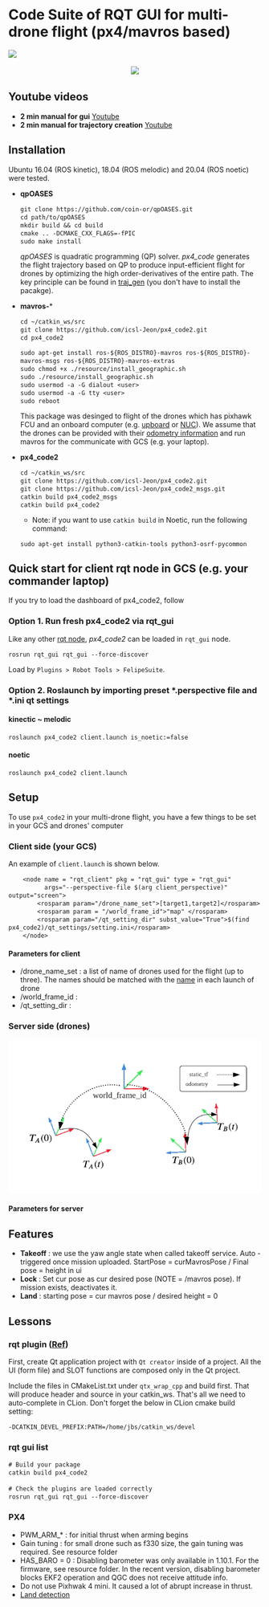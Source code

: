 # Code Suite of RQT GUI for multi-drone flight (px4/mavros based)

<img src = "https://img.shields.io/github/license/Naereen/StrapDown.js.svg">
<p align = "center">
<img src= "https://github.com/icsl-Jeon/px4_code2/blob/master/img/intro.gif">
</p> 

## Youtube videos 

* **2 min manual for gui** [Youtube](https://www.youtube.com/watch?v=-kpmBBiJndk&t=51s)
* **2 min manual for trajectory creation** [Youtube](https://www.youtube.com/watch?v=-kpmBBiJndk&t=51s)


## Installation 

Ubuntu 16.04 (ROS kinetic), 18.04 (ROS melodic) and 20.04 (ROS noetic) were tested. 
  

* **qpOASES**

  ```
  git clone https://github.com/coin-or/qpOASES.git
  cd path/to/qpOASES
  mkdir build && cd build
  cmake .. -DCMAKE_CXX_FLAGS=-fPIC
  sudo make install
  ```
  *qpOASES* is quadratic programming (QP) solver. *px4_code* generates the flight trajectory based on QP to produce input-efficient flight for drones by optimizing the high order-derivatives of the entire path. The key principle can be found in [traj_gen](https://github.com/icsl-Jeon/traj_gen) (you don't have to install the pacakge).   
  

* **mavros-***
  ```
  cd ~/catkin_ws/src
  git clone https://github.com/icsl-Jeon/px4_code2.git
  cd px4_code2
  ```
  ```
  sudo apt-get install ros-${ROS_DISTRO}-mavros ros-${ROS_DISTRO}-mavros-msgs ros-${ROS_DISTRO}-mavros-extras 
  sudo chmod +x ./resource/install_geographic.sh 
  sudo ./resource/install_geographic.sh
  sudo usermod -a -G dialout <user>
  sudo usermod -a -G tty <user>
  sudo reboot
  ```
  This package was desinged to flight of the drones which has pixhawk FCU and an onboard computer (e.g. [upboard](https://up-board.org/) or [NUC](https://www.amazon.com/intel-nuc8i7/s?k=intel+nuc8i7&page=2)). We assume that the drones can be provided with their [odometry information](https://github.com/icsl-Jeon/px4_code2/blob/master/README.md#Setup) and run mavros for the communicate with GCS (e.g. your laptop).           
  
* **px4_code2**
  ```
  cd ~/catkin_ws/src
  git clone https://github.com/icsl-Jeon/px4_code2.git
  git clone https://github.com/icsl-Jeon/px4_code2_msgs.git
  catkin build px4_code2_msgs
  catkin build px4_code2
  ```
  * Note: if you want to use `catkin build` in Noetic, run the following command:
  ```
  sudo apt-get install python3-catkin-tools python3-osrf-pycommon
  ```
  
  

## Quick start for client rqt node in GCS (e.g. your commander laptop)
If you try to load the dashboard of px4_code2, follow

### Option 1. Run fresh px4_code2 via rqt_gui 
Like any other [rqt node](http://wiki.ros.org/rqt), *px4_code2* can be loaded in `rqt_gui` node.
```
rosrun rqt_gui rqt_gui --force-discover
```
Load by `Plugins > Robot Tools > FelipeSuite`.

###  Option 2. Roslaunch by importing preset *.perspective file and *.ini qt settings 
#### kinectic ~ melodic 

```
roslaunch px4_code2 client.launch is_noetic:=false
```

#### noetic 
```
roslaunch px4_code2 client.launch 
```


## Setup 
To use `px4_code2` in your multi-drone flight, you have a few things to be set in your GCS and drones' computer 

### Client side (your GCS)
 
An example of `client.launch` is shown below.
 
```
    <node name = "rqt_client" pkg = "rqt_gui" type = "rqt_gui"
          args="--perspective-file $(arg client_perspective)" output="screen">
        <rosparam param="/drone_name_set">[target1,target2]</rosparam>
        <rosparam param = "/world_frame_id">"map" </rosparam>
        <rosparam param="/qt_setting_dir" subst_value="True">$(find px4_code2)/qt_settings/setting.ini</rosparam>
    </node>
```

#### Parameters for client

* /drone_name_set : a list of name of drones used for the flight (up to three). The names should be matched with the [name](https://github.com/icsl-Jeon/px4_code2/blob/master/README.md#Parameters-for-server) in each launch of drone  
* /world_frame_id :
* /qt_setting_dir :



### Server side (drones)


<p align = "center">
<img src= "https://github.com/icsl-Jeon/px4_code2/blob/master/img/frame.png" width="700">
</p> 

#### Parameters for server






## Features



* **Takeoff** : we use the yaw angle state when called takeoff service. Auto - triggered once mission uploaded.  StartPose = curMavrosPose  / Final pose = height in ui 
* **Lock** : Set cur pose as cur desired pose (NOTE = /mavros pose).  If mission exists, deactivates it.  
* **Land** : starting pose = cur mavros pose / desired height = 0 





## Lessons 

### rqt plugin ([Ref](https://fjp.at/ros/rqt-turtle/))

First, create Qt application project with `Qt creator` inside of a project. All the UI (form file) and SLOT functions are composed only in the Qt project.  

Include the files in CMakeList.txt under `qtx_wrap_cpp` and build first. That will produce header and source in your catkin_ws. That's all we need to auto-complete in CLion.  Don't forget the below in CLion cmake build setting: 

```
-DCATKIN_DEVEL_PREFIX:PATH=/home/jbs/catkin_ws/devel
```


### rqt gui list 
```
# Build your package 
catkin build px4_code2

# Check the plugins are loaded correctly
rosrun rqt_gui rqt_gui --force-discover

```

### PX4 

* PWM_ARM_* : for initial thrust when arming begins
* Gain tuning : for small drone such as f330 size, the gain tuning was required. See resource folder  
* HAS_BARO = 0 : Disabling barometer was only available in 1.10.1. For the firmware, see resource folder. 
  In the recent version, disabling barometer blocks EKF2 operation and QGC does not receive attitude info.
* Do not use Pixhwak 4 mini. It caused a lot of abrupt increase in thrust.   
* [Land detection](https://docs.px4.io/master/en/advanced_config/land_detector.html#land-detector-states) 
